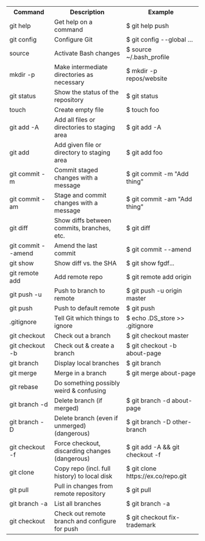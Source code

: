 <table>
  <tr>
    <th>Command</th>
    <th>Description</th>
    <th>Example</th>
  </tr>
  
<tr> <td>  git help </td> <td>	Get help on a command </td> <td> 	$ git help push</td></tr>
<tr> <td>  git config </td> <td>	Configure Git </td> <td> 	$ git config --global …</td></tr>
<tr> <td>  source <file> </td> <td>	Activate Bash changes </td> <td> 	$ source ~/.bash_profile</td></tr>
<tr> <td>  mkdir -p </td> <td>	Make intermediate directories as necessary </td> <td> 	$ mkdir -p repos/website</td></tr>
<tr> <td>  git status </td> <td>	Show the status of the repository </td> <td> 	$ git status</td></tr>
<tr> <td>  touch <name> </td> <td>	Create empty file </td> <td> 	$ touch foo</td></tr>
<tr> <td>  git add -A </td> <td>	Add all files or directories to staging area </td> <td> 	$ git add -A</td></tr>
<tr> <td>  git add <name> </td> <td>	Add given file or directory to staging area	 </td> <td> $ git add foo</td></tr>
<tr> <td>  git commit -m </td> <td>	Commit staged changes with a message	 </td> <td> $ git commit -m "Add thing"</td></tr>
<tr> <td>  git commit -am </td> <td>	Stage and commit changes with a message	 </td> <td> $ git commit -am "Add thing"</td></tr>
<tr> <td>  git diff	</td> <td>Show diffs between commits, branches, etc.	 </td> <td> $ git diff</td></tr>
<tr> <td>  git commit --amend </td> <td>	Amend the last commit	 </td> <td> $ git commit --amend</td></tr>
<tr> <td>  git show <SHA></td> <td>	Show diff vs. the SHA	 </td> <td> $ git show fgdf...</td></tr>
<tr> <td>  git remote add	   </td> <td> Add remote repo	 </td> <td> $ git remote add origin</td></tr>
<tr> <td>  git push -u <loc> <br>	   </td> <td> Push to branch to remote	 </td> <td> $ git push -u origin master</td></tr>
<tr> <td>  git push	   </td> <td> Push to default remote	 </td> <td> $ git push</td></tr>

<tr> <td>  .gitignore	 </td> <td> Tell Git which things to ignore</td> <td>	$ echo .DS_store >> .gitignore</td></tr>
<tr> <td>  git checkout <br>	 </td> <td> Check out a branch</td> <td>	$ git checkout master</td></tr>
<tr> <td>  git checkout -b <br>	 </td> <td> Check out & create a branch	</td> <td>$ git checkout -b about-page</td></tr>
<tr> <td>  git branch	 </td> <td> Display local branches</td> <td>	$ git branch</td></tr>
<tr> <td>  git merge <br>	 </td> <td> Merge in a branch</td> <td>	$ git merge about-page</td></tr>
<tr> <td>  git rebase	 </td> <td> Do something possibly weird & confusing</td> <td>	 </td></tr>
<tr> <td>  git branch -d <br>	 </td> <td> Delete branch (if merged)	</td> <td>$ git branch -d about-page</td></tr>
<tr> <td>  git branch -D <br>	 </td> <td> Delete branch (even if unmerged) (dangerous)	</td> <td>$ git branch -D other-branch</td></tr>
<tr> <td>  git checkout -f </td> <td> 	Force checkout, discarding changes (dangerous)</td> <td>	$ git add -A && git checkout -f</td></tr>

<tr> <td> git clone <URL></td> <td> 	Copy repo (incl. full history) to local disk</td> <td> 	$ git clone https://ex.co/repo.git</td></tr>
<tr> <td> git pull	</td> <td> Pull in changes from remote repository	</td> <td> $ git pull</td></tr>
<tr> <td> git branch -a	</td> <td> List all branches	</td> <td> $ git branch -a</td></tr>
<tr> <td> git checkout <br>	</td> <td> Check out remote branch and configure for push</td> <td> 	$ git checkout fix-trademark</td></tr>

</table>
